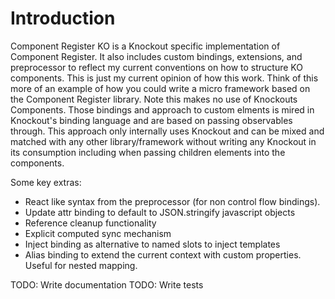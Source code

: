 Introduction
============

Component Register KO is a Knockout specific implementation of Component Register. It also includes custom bindings, extensions, and preprocessor to reflect my current conventions on how to structure KO components. This is just my current opinion of how this work. Think of this more of an example of how you could write a micro framework based on the Component Register library. Note this makes no use of Knockouts Components.  Those bindings and approach to custom elments is mired in Knockout's binding language and are based on passing observables through. This approach only internally uses Knockout and can be mixed and matched with any other library/framework without writing any Knockout in its consumption including when passing children elements into the components.

Some key extras:
* React like syntax from the preprocessor (for non control flow bindings).
* Update attr binding to default to JSON.stringify javascript objects
* Reference cleanup functionality
* Explicit computed sync mechanism
* Inject binding as alternative to named slots to inject templates
* Alias binding to extend the current context with custom properties. Useful for nested mapping.

TODO: Write documentation
TODO: Write tests
